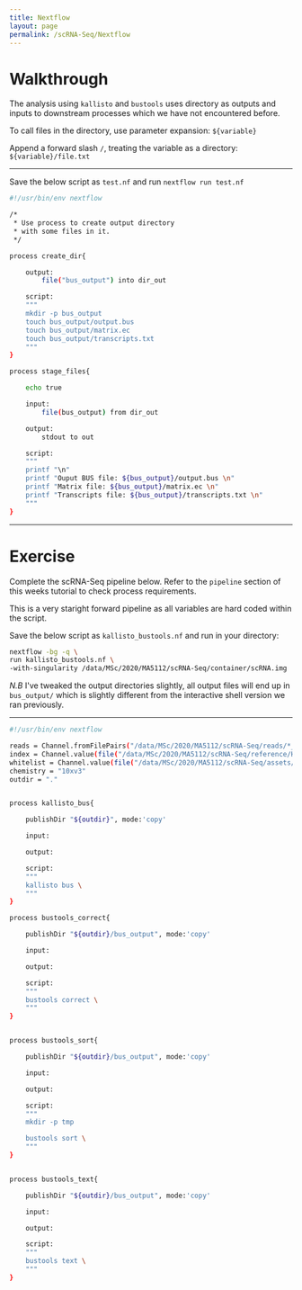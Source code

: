 ```yaml
---
title: Nextflow
layout: page
permalink: /scRNA-Seq/Nextflow
---
```


# Walkthrough
The analysis using `kallisto` and `bustools` uses directory as outputs and inputs to downstream processes which we have not encountered before.

To call files in the directory, use parameter expansion: `${variable}`

Append a forward slash `/`, treating the variable as a directory: `${variable}/file.txt`

***

Save the below script as `test.nf` and run `nextflow run test.nf`

```bash
#!/usr/bin/env nextflow

/*
 * Use process to create output directory
 * with some files in it.
 */

process create_dir{

    output:
        file("bus_output") into dir_out

    script:
    """
    mkdir -p bus_output
    touch bus_output/output.bus
    touch bus_output/matrix.ec
    touch bus_output/transcripts.txt
    """
}

process stage_files{

    echo true

    input:
        file(bus_output) from dir_out

    output:
        stdout to out

    script:
    """
    printf "\n"
    printf "Ouput BUS file: ${bus_output}/output.bus \n"
    printf "Matrix file: ${bus_output}/matrix.ec \n"
    printf "Transcripts file: ${bus_output}/transcripts.txt \n"
    """
}
```
***

# Exercise
Complete the scRNA-Seq pipeline below. Refer to the `pipeline` section of this weeks tutorial to check process requirements.

This is a very staright forward pipeline as all variables are hard coded within the script.

Save the below script as `kallisto_bustools.nf` and run in your directory:

```bash
nextflow -bg -q \
run kallisto_bustools.nf \
-with-singularity /data/MSc/2020/MA5112/scRNA-Seq/container/scRNA.img
```

*N.B* I've tweaked the output directories slightly, all output files will end up in `bus_output/` which is slightly different from the interactive shell version we ran previously.

***

```bash
#!/usr/bin/env nextflow

reads = Channel.fromFilePairs("/data/MSc/2020/MA5112/scRNA-Seq/reads/*_R{1,2}_*")
index = Channel.value(file("/data/MSc/2020/MA5112/scRNA-Seq/reference/Homo_sapiens.cDNA.idx"))
whitelist = Channel.value(file("/data/MSc/2020/MA5112/scRNA-Seq/assets/10xv3_whitelist.txt"))
chemistry = "10xv3"
outdir = "."


process kallisto_bus{

    publishDir "${outdir}", mode:'copy'

    input:

    output:

    script:
    """
    kallisto bus \
    """
}

process bustools_correct{

    publishDir "${outdir}/bus_output", mode:'copy'

    input:

    output:

    script:
    """
    bustools correct \
    """
}


process bustools_sort{

    publishDir "${outdir}/bus_output", mode:'copy'

    input:

    output:

    script:
    """
    mkdir -p tmp

    bustools sort \
    """
}


process bustools_text{

    publishDir "${outdir}/bus_output", mode:'copy'

    input:

    output:

    script:
    """
    bustools text \
    """
}

```
